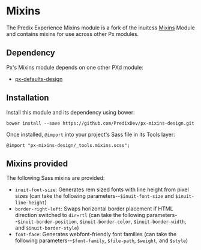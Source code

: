 # Mixins

The Predix Experience Mixins module is a fork of the inuitcss [Mixins](https://github.com/inuitcss/tools.mixins) Module and contains mixins for use across other Px modules.



## Dependency

Px's Mixins module depends on one other PXd module:

* [px-defaults-design](https://github.com/PredixDev/px-defaults-design)

## Installation

Install this module and its dependency using bower:

    bower install --save https://github.com/PredixDev/px-mixins-design.git

Once installed, `@import` into your project's Sass file in its Tools layer:

    @import "px-mixins-design/_tools.mixins.scss";

## Mixins provided

The following Sass mixins are provided:

* `inuit-font-size`: Generates rem sized fonts with line height from pixel sizes (can take the following parameters--`$inuit-font-size` and `$inuit-line-height`)
* `border-right-left`: Swaps horizontal border placement if HTML direction switched to `dir=rtl` (can take the following parameters--`$inuit-border-position`, `$inuit-border-color`, `$inuit-border-width`, and `$inuit-border-style`)
* `font-face`: Generates webfont-friendly font families (can take the following parameters--`$font-family`, `$file-path`, `$weight`, and `$style`)
